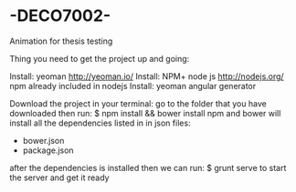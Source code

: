 -DECO7002-
==========

Animation for thesis testing

Thing you need to get the project up and going:


Install: yeoman http://yeoman.io/
Install: NPM+ node js  http://nodejs.org/   npm  already included in nodejs
Install: yeoman angular generator

Download the project in your terminal: go to the folder that you have downloaded
then run: 
$ npm install && bower install
npm and bower will install all the dependencies listed in in json files:
- bower.json
- package.json

after the dependencies is installed
then we can run:
$ grunt serve 
to start the server and get it ready
